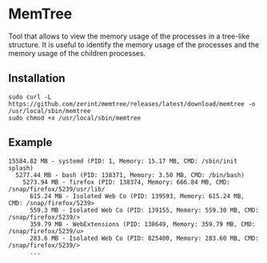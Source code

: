 # MemTree
Tool that allows to view the memory usage of the processes in a tree-like structure. It is useful to identify the memory usage of the processes and the memory usage of the children processes.

## Installation
```
sudo curl -L https://github.com/zerint/memtree/releases/latest/download/memtree -o /usr/local/sbin/memtree
sudo chmod +x /usr/local/sbin/memtree
```

## Example
```
15584.82 MB - systemd (PID: 1, Memory: 15.17 MB, CMD: /sbin/init splash)
  5277.44 MB - bash (PID: 138371, Memory: 3.50 MB, CMD: /bin/bash)
    5273.94 MB - firefox (PID: 138374, Memory: 666.84 MB, CMD: /snap/firefox/5239/usr/lib/
      615.24 MB - Isolated Web Co (PID: 139593, Memory: 615.24 MB, CMD: /snap/firefox/5239>
      559.3 MB - Isolated Web Co (PID: 139155, Memory: 559.30 MB, CMD: /snap/firefox/5239/>
      359.79 MB - WebExtensions (PID: 138649, Memory: 359.79 MB, CMD: /snap/firefox/5239/u>
      283.6 MB - Isolated Web Co (PID: 825400, Memory: 283.60 MB, CMD: /snap/firefox/5239/>
      ...
```
